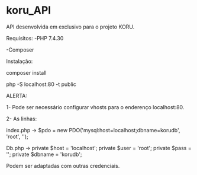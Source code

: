 # koru_API

API desenvolvida em exclusivo para o projeto KORU.


Requisitos:
-PHP 7.4.30

-Composer


Instalação:


composer install

php -S localhost:80 -t public



ALERTA:


1- Pode ser necessário configurar vhosts para o enderenço localhost:80.

2- As linhas:

  index.php -> $pdo = new PDO('mysql:host=localhost;dbname=korudb', 'root', '');
  
  Db.php -> private $host = 'localhost'; private $user = 'root'; private $pass = ''; private $dbname = 'korudb';
  
Podem ser adaptadas com outras credenciais.
